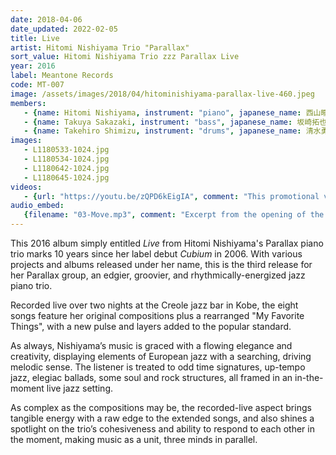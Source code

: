 ```yaml
---
date: 2018-04-06
date_updated: 2022-02-05
title: Live
artist: Hitomi Nishiyama Trio "Parallax"
sort_value: Hitomi Nishiyama Trio zzz Parallax Live
year: 2016
label: Meantone Records
code: MT-007
image: /assets/images/2018/04/hitominishiyama-parallax-live-460.jpeg
members:
   - {name: Hitomi Nishiyama, instrument: "piano", japanese_name: 西山瞳, url: "http://hitominishiyama.net/"}
   - {name: Takuya Sakazaki, instrument: "bass", japanese_name: 坂崎拓也, url: "https://twitter.com/TakuyaSakazaki"}
   - {name: Takehiro Shimizu, instrument: "drums", japanese_name: 清水勇博, url: "https://www.mindbodyunison.com/"}
images:
   - L1180533-1024.jpg
   - L1180534-1024.jpg
   - L1180642-1024.jpg
   - L1180645-1024.jpg
videos: 
   - {url: "https://youtu.be/zQPD6kEigIA", comment: "This promotional video features partial samples of the first two tracks on the album, the exciting \"Heavens Fall\" and the gospel-like \"Keys\""}
audio_embed:
   {filename: "03-Move.mp3", comment: "Excerpt from the opening of the third track on this album, \"Move\":"}
---
```

This 2016 album simply entitled *Live* from Hitomi Nishiyama's Parallax piano trio marks 10 years since her label debut *Cubium* in 2006. With various projects and albums released under her name, this is the third release for her Parallax group, an edgier, groovier, and rhythmically-energized jazz piano trio.

Recorded live over two nights at the Creole jazz bar in Kobe, the eight songs feature her original compositions plus a rearranged "My Favorite Things", with a new pulse and layers added to the popular standard.

As always, Nishiyama’s music is graced with a flowing elegance and creativity, displaying elements of European jazz with a searching, driving melodic sense. The listener is treated to odd time signatures, up-tempo jazz, elegiac ballads, some soul and rock structures, all framed in an in-the-moment live jazz setting.

As complex as the compositions may be, the recorded-live aspect brings tangible energy with a raw edge to the extended songs, and also shines a spotlight on the trio’s cohesiveness and ability to respond to each other in the moment, making music as a unit, three minds in parallel.

